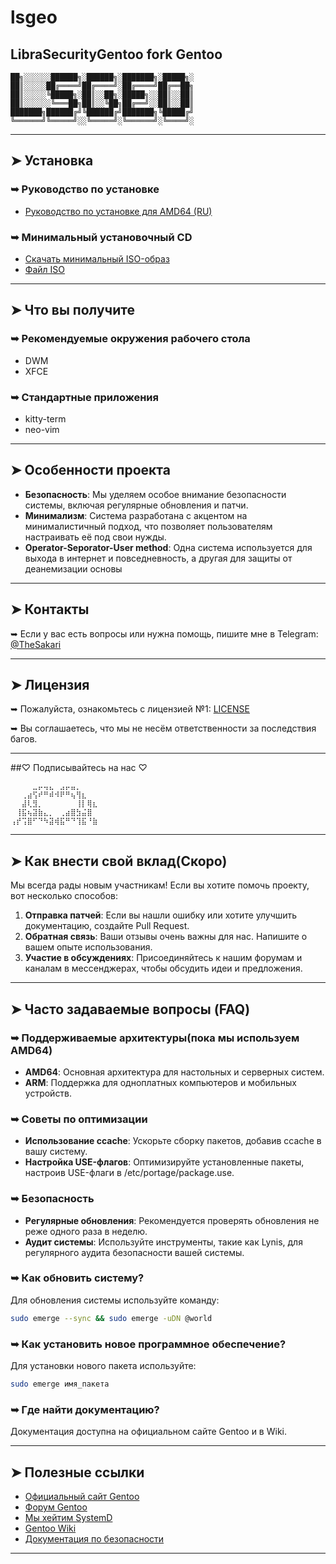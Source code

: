 # lsgeo
## LibraSecurityGentoo fork Gentoo

```
██╗░░░░░░██████╗░██████╗░███████╗░█████╗░
██║░░░░░██╔════╝██╔════╝░██╔════╝██╔══██╗
██║░░░░░╚█████╗░██║░░██╗░█████╗░░██║░░██║
██║░░░░░░╚═══██╗██║░░╚██╗██╔══╝░░██║░░██║
███████╗██████╔╝╚██████╔╝███████╗╚█████╔╝
╚══════╝╚═════╝░░╚═════╝░╚══════╝░╚════╝░
```

---

## ➤ Установка

### ➥ Руководство по установке
- [Руководство по установке для AMD64 (RU)](https://wiki.gentoo.org/wiki/Handbook:AMD64/Full/Installation/ru)

### ➥ Минимальный установочный CD
- [Скачать минимальный ISO-образ](https://www.gentoo.org/downloads/)
- [Файл ISO](https://distfiles.gentoo.org/releases/amd64/autobuilds/20240811T170405Z/install-amd64-minimal-20240811T170405Z.iso)

---

## ➤ Что вы получите

### ➥ Рекомендуемые окружения рабочего стола
- DWM
- XFCE

### ➥ Стандартные приложения
- kitty-term
- neo-vim

---

## ➤ Особенности проекта
- **Безопасность**: Мы уделяем особое внимание безопасности системы, включая регулярные обновления и патчи.
- **Минимализм**: Система разработана с акцентом на минималистичный подход, что позволяет пользователям настраивать её под свои нужды.
- **Operator-Seporator-User method**: Одна система используется для выхода в интернет и повседневность, а другая для защиты от деанемизации основы

---

## ➤ Контакты
➥ Если у вас есть вопросы или нужна помощь, пишите мне в Telegram: [@TheSakari](https://t.me/TheSakari)

---

## ➤ Лицензия
➥ Пожалуйста, ознакомьтесь с лицензией №1: [LICENSE](https://github.com/igor-bobrov/lsgeo/blob/main/LICENSE)

➥ Вы соглашаетесь, что мы не несём ответственности за последствия багов.

---

##♡ Подписывайтесь на нас ♡
```
⠀⠀⠀⠀⣀⡤⢤⣄⠀⣠⡤⣤⡀
⠀⠀⢀⣴⢫⠞⠛⠾⠺⠟⠛⢦⢻⣆⠀⠀
⠀⠀⣼⢇⣻⡀⠀⠀⠀⠀⠀⠀⢸⡇⢿⣆⠀
⠀⢸⣯⢦⣽⣷⣄⡀⠀⢀⣴⣿⣳⣬⣿
⢠⡞⢩⣿⠋⠙⠳⣽⢾⣯⠛⠙⢹⣯⠘⣷
```


---

## ➤ Как внести свой вклад(Скоро)
Мы всегда рады новым участникам! Если вы хотите помочь проекту, вот несколько способов:
1. **Отправка патчей**: Если вы нашли ошибку или хотите улучшить документацию, создайте Pull Request.
2. **Обратная связь**: Ваши отзывы очень важны для нас. Напишите о вашем опыте использования.
3. **Участие в обсуждениях**: Присоединяйтесь к нашим форумам и каналам в мессенджерах, чтобы обсудить идеи и предложения.

---

## ➤ Часто задаваемые вопросы (FAQ)

### ➥ Поддерживаемые архитектуры(пока мы используем AMD64)
- **AMD64**: Основная архитектура для настольных и серверных систем.
- **ARM**: Поддержка для одноплатных компьютеров и мобильных устройств.

### ➥ Советы по оптимизации
- **Использование ccache**: Ускорьте сборку пакетов, добавив ccache в вашу систему.
- **Настройка USE-флагов**: Оптимизируйте установленные пакеты, настроив USE-флаги в /etc/portage/package.use.

### ➥ Безопасность
- **Регулярные обновления**: Рекомендуется проверять обновления не реже одного раза в неделю.
- **Аудит системы**: Используйте инструменты, такие как Lynis, для регулярного аудита безопасности вашей системы.

### ➥ Как обновить систему?
Для обновления системы используйте команду:
```bash
sudo emerge --sync && sudo emerge -uDN @world
```

### ➥ Как установить новое программное обеспечение?
Для установки нового пакета используйте:
```bash
sudo emerge имя_пакета
```

### ➥ Где найти документацию?
Документация доступна на официальном сайте Gentoo и в Wiki.

---

## ➤ Полезные ссылки
- [Официальный сайт Gentoo](https://www.gentoo.org)
- [Форум Gentoo](https://forums.gentoo.org)
- [Мы хейтим SystemD](https://nosystemd.org/)
- [Gentoo Wiki](https://wiki.gentoo.org)
- [Документация по безопасности](https://wiki.gentoo.org/wiki/Security)
  
---



